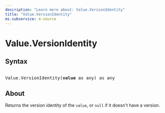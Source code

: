 ```yaml
---
description: "Learn more about: Value.VersionIdentity"
title: "Value.VersionIdentity"
ms.subservice: m-source
---
```

# Value.VersionIdentity

## Syntax

<pre> 
Value.VersionIdentity(<b>value</b> as any) as any
</pre>

## About

Returns the version identity of the `value`, or `null` if it doesn't have a version.
